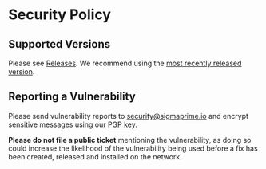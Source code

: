 # Security Policy

## Supported Versions

Please see [Releases](https://github.com/sigp/lighthouse/releases/). We recommend using the [most recently released version](https://github.com/sigp/lighthouse/releases/latest).

## Reporting a Vulnerability

Please send vulnerability reports to security@sigmaprime.io and encrypt sensitive messages using our [PGP
key](https://keybase.io/sigp/pgp_keys.asc?fingerprint=15e66d941f697e28f49381f426416dc3f30674b0).

**Please do not file a public ticket** mentioning the vulnerability, as doing so could increase the likelihood of the vulnerability being used before a fix has been created, released and installed on the network.
